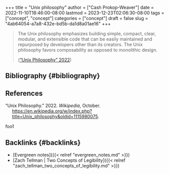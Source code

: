 +++
title = "Unix philosophy"
author = ["Cash Prokop-Weaver"]
date = 2022-11-10T18:46:00-08:00
lastmod = 2023-12-23T02:06:30-08:00
tags = ["concept", "concept"]
categories = ["concept"]
draft = false
slug = "4ab64054-a7a8-432e-bd5b-da1d8a01ae16"
+++

> The Unix philosophy emphasizes building simple, compact, clear, modular, and extensible code that can be easily maintained and repurposed by developers other than its creators. The Unix philosophy favors composability as opposed to monolithic design.
>
> (<a href="#citeproc_bib_item_1">“Unix Philosophy” 2022</a>)


## Bibliography {#bibliography}

## References

<style>.csl-entry{text-indent: -1.5em; margin-left: 1.5em;}</style><div class="csl-bib-body">
  <div class="csl-entry"><a id="citeproc_bib_item_1"></a>“Unix Philosophy.” 2022. <i>Wikipedia</i>, October. <a href="https://en.wikipedia.org/w/index.php?title=Unix_philosophy&oldid=1115980075">https://en.wikipedia.org/w/index.php?title=Unix_philosophy&#38;oldid=1115980075</a>.</div>
</div>

foo1


## Backlinks {#backlinks}

-   [Evergreen notes]({{< relref "evergreen_notes.md" >}})
-   [Zach Tellman | Two Concepts of Legibility]({{< relref "zach_tellman_two_concepts_of_legibility.md" >}})
